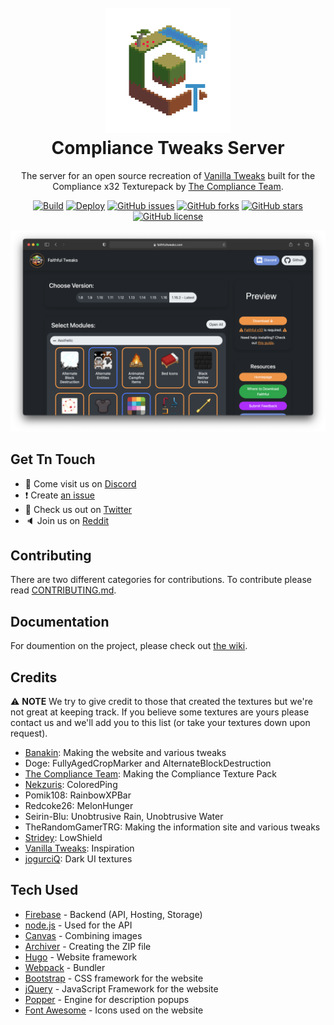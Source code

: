 [discord]:https://discord.gg/kBMEmDD
[twitter]:https://twitter.com/faithfultweaks
[reddit]:https://www.reddit.com/r/FaithfulTweaks/
[wiki]:https://github.com/ComplianceTweaks/ComplianceTweaks/wiki

<h1 align="center">
    <br>
    <a href="https://faithfultweaks.com/"><img src="logo.png" alt="Compliance Tweaks" width="200"></a>
    <br>
    Compliance Tweaks Server
    <br>
</h1>

<p align="center">The server for an open source recreation of <a href="https://vanillatweaks.net/picker/resource-packs/">Vanilla Tweaks</a> built for the Compliance x32 Texturepack by <a href="https://compliancepack.net/">The Compliance Team</a>.</p>

<p align="center">
    <a href="https://github.com/ComplianceTweaks/ComplianceTweaks/actions"><img alt="Build" src="https://github.com/ComplianceTweaks/ComplianceTweaks/workflows/Build/badge.svg"></a>
    <a href="https://github.com/ComplianceTweaks/ComplianceTweaks/actions"><img alt="Deploy" src="https://github.com/ComplianceTweaks/ComplianceTweaks/workflows/Deploy/badge.svg"></a>
    <a href="https://github.com/ComplianceTweaks/ComplianceTweaks/issues"><img alt="GitHub issues" src="https://img.shields.io/github/issues/ComplianceTweaks/ComplianceTweaks"></a>
    <a href="https://github.com/ComplianceTweaks/ComplianceTweaks/network"><img alt="GitHub forks" src="https://img.shields.io/github/forks/ComplianceTweaks/ComplianceTweaks"></a>
    <a href="https://github.com/ComplianceTweaks/ComplianceTweaks/stargazers"><img alt="GitHub stars" src="https://img.shields.io/github/stars/ComplianceTweaks/ComplianceTweaks"></a>
    <a href="https://github.com/ComplianceTweaks/ComplianceTweaks/blob/master/LICENSE"><img alt="GitHub license" src="https://img.shields.io/github/license/ComplianceTweaks/ComplianceTweaks"></a>
</p>

<p align="center"><img src="screenshot.png"></img></p>

## Get Tn Touch
- 💬 Come visit us on [Discord][discord]
- ❗️ Create [an issue](https://github.com/ComplianceTweaks/ComplianceTweaks/issues/new)
- 🦜 Check us out on [Twitter][twitter]
- 🔈 Join us on [Reddit][reddit]

## Contributing
There are two different categories for contributions. To contribute please read [CONTRIBUTING.md](CONTRIBUTING.md).

## Documentation
For doumention on the project, please check out [the wiki][wiki].

## Credits
⚠ **NOTE** We try to give credit to those that created the textures but we're not great at keeping track. If you believe some textures are yours please contact us and we'll add you to this list (or take your textures down upon request).
- [Banakin](https://banakin.github.io): Making the website and various tweaks
- Doge: FullyAgedCropMarker and AlternateBlockDestruction
- [The Compliance Team](https://compliancepack.net/): Making the Compliance Texture Pack
- [Nekzuris](https://twitter.com/Nekzuris): ColoredPing
- Pomik108: RainbowXPBar
- Redcoke26: MelonHunger
- Seirin-Blu: Unobtrusive Rain, Unobtrusive Water
- TheRandomGamerTRG: Making the information site and various tweaks
- [Stridey](https://www.planetminecraft.com/member/stridey/): LowShield
- [Vanilla Tweaks](https://vanillatweaks.net/picker/resource-packs/): Inspiration
- [jogurciQ](https://www.planetminecraft.com/member/jogurciq/): Dark UI textures

## Tech Used
- [Firebase](https://firebase.google.com/) - Backend (API, Hosting, Storage)
- [node.js](https://nodejs.org/) - Used for the API
- [Canvas](https://github.com/Automattic/node-canvas) - Combining images
- [Archiver](https://github.com/archiverjs/node-archiver) - Creating the ZIP file
- [Hugo](https://gohugo.io/) - Website framework
- [Webpack](https://webpack.js.org/) - Bundler
- [Bootstrap](https://getbootstrap.com/) - CSS framework for the website
- [jQuery](https://jquery.com/) - JavaScript Framework for the website
- [Popper](https://popper.js.org/) - Engine for description popups
- [Font Awesome](https://fontawesome.com/) - Icons used on the website
